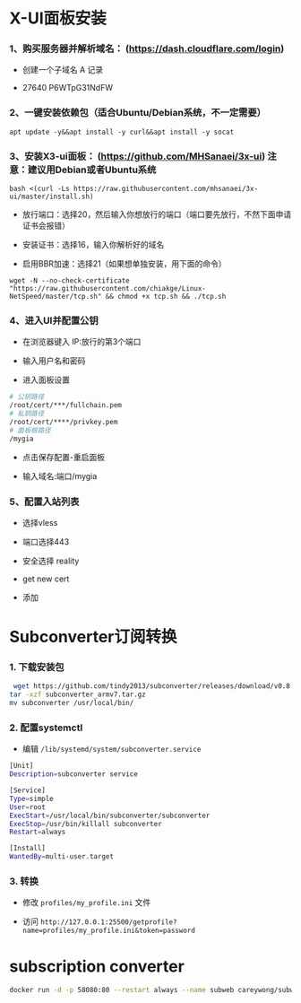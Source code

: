 # X-UI面板安装

### 1、购买服务器并解析域名： (https://dash.cloudflare.com/login)

- 创建一个子域名  A 记录

- 27640
  P6WTpG31NdFW

### 2、一键安装依赖包（适合Ubuntu/Debian系统，不一定需要）

```
apt update -y&&apt install -y curl&&apt install -y socat
```

### 3、安装X3-ui面板： (https://github.com/MHSanaei/3x-ui) 注意：建议用Debian或者Ubuntu系统

```
bash <(curl -Ls https://raw.githubusercontent.com/mhsanaei/3x-ui/master/install.sh)
```

- 放行端口：选择20，然后输入你想放行的端口（端口要先放行，不然下面申请证书会报错）

- 安装证书：选择16，输入你解析好的域名

- 启用BBR加速：选择21（如果想单独安装，用下面的命令）

```
wget -N --no-check-certificate "https://raw.githubusercontent.com/chiakge/Linux-NetSpeed/master/tcp.sh" && chmod +x tcp.sh && ./tcp.sh
```

### 4、进入UI并配置公钥

- 在浏览器键入 IP:放行的第3个端口

- 输入用户名和密码

- 进入面板设置

```bash
# 公钥路径
/root/cert/***/fullchain.pem
# 私钥路径
/root/cert/****/privkey.pem
# 面板根路径
/mygia
```

- 点击保存配置-重启面板

- 输入域名:端口/mygia

### 5、配置入站列表

- 选择vless

- 端口选择443

- 安全选择 reality

- get new cert 

- 添加

# Subconverter订阅转换

### 1. 下载安装包

```bash
 wget https://github.com/tindy2013/subconverter/releases/download/v0.8.1/subconverter_armv7.tar.gz
tar -xzf subconverter_armv7.tar.gz
mv subconverter /usr/local/bin/
```

### 2. 配置systemctl

- 编辑 `/lib/systemd/system/subconverter.service`

```bash
[Unit]
Description=subconverter service

[Service]
Type=simple
User=root
ExecStart=/usr/local/bin/subconverter/subconverter
ExecStop=/usr/bin/killall subconverter
Restart=always

[Install]
WantedBy=multi-user.target
```

### 3. 转换

- 修改 `profiles/my_profile.ini` 文件

- 访问 `http://127.0.0.1:25500/getprofile?name=profiles/my_profile.ini&token=password`

# subscription converter

```bash
docker run -d -p 58080:80 --restart always --name subweb careywong/subweb:latest
```
